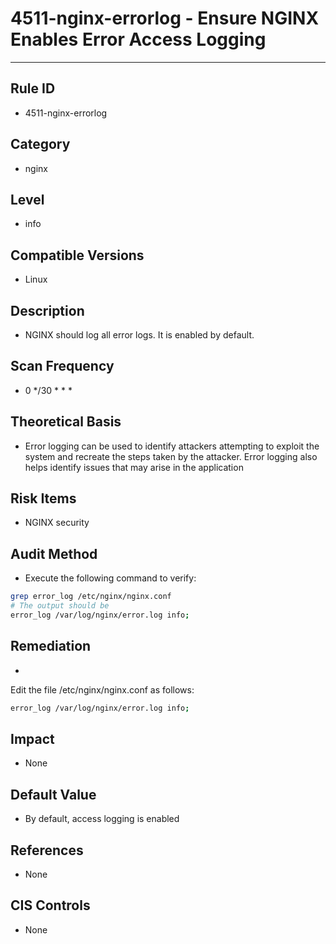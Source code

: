 # 4511-nginx-errorlog - Ensure NGINX Enables Error Access Logging
---

## Rule ID

- 4511-nginx-errorlog


## Category

- nginx


## Level

- info


## Compatible Versions


- Linux




## Description


- NGINX should log all error logs. It is enabled by default.



## Scan Frequency
- 0 */30 * * *

## Theoretical Basis


- Error logging can be used to identify attackers attempting to exploit the system and recreate the steps taken by the attacker. Error logging also helps identify issues that may arise in the application






## Risk Items


- NGINX security



## Audit Method
- Execute the following command to verify:

```bash
grep error_log /etc/nginx/nginx.conf
# The output should be
error_log /var/log/nginx/error.log info;

```



## Remediation
- 
Edit the file /etc/nginx/nginx.conf as follows:
```bash
error_log /var/log/nginx/error.log info;
```



## Impact


- None




## Default Value


- By default, access logging is enabled




## References


- None



## CIS Controls


- None
